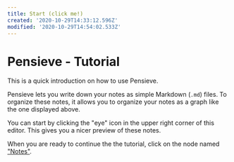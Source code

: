 ```yaml
---
title: Start (click me!)
created: '2020-10-29T14:33:12.596Z'
modified: '2020-10-29T14:54:02.533Z'
---
```


# Pensieve - Tutorial

This is a quick introduction on how to use Pensieve.

Pensieve lets you write down your notes as simple Markdown (`.md`) files.
To organize these notes, it allows you to organize your notes as a graph
like the one displayed above.

You can start by clicking the "eye" icon in the upper right corner of this editor.
This gives you a nicer preview of these notes.

When you are ready to continue the the tutorial, click on the node named ["Notes"](Notes.md).
